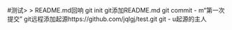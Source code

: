 #测试> > README.md回响
git init
git添加README.md
git commit - m“第一次提交”
git远程添加起源https://github.com/jqlgj/test.git
git - u起源的主人
